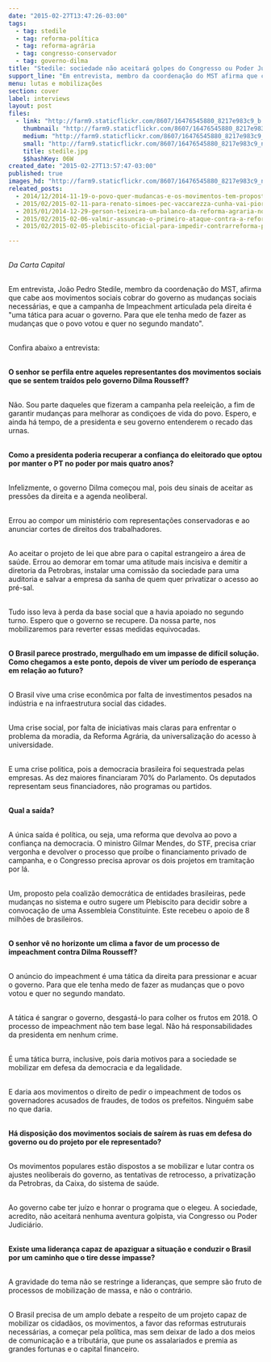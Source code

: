 ```yaml
---
date: "2015-02-27T13:47:26-03:00"
tags:
  - tag: stedile
  - tag: reforma-política
  - tag: reforma-agrária
  - tag: congresso-conservador
  - tag: governo-dilma
title: "Stedile: sociedade não aceitará golpes do Congresso ou Poder Judiciário"
support_line: "Em entrevista, membro da coordenação do MST afirma que cabe aos movimentos sociais cobrar do governo as mudanças sociais necessárias."
menu: lutas e mobilizações
section: cover
label: interviews
layout: post
files:
  - link: "http://farm9.staticflickr.com/8607/16476545880_8217e983c9_b.jpg"
    thumbnail: "http://farm9.staticflickr.com/8607/16476545880_8217e983c9_t.jpg"
    medium: "http://farm9.staticflickr.com/8607/16476545880_8217e983c9_z.jpg"
    small: "http://farm9.staticflickr.com/8607/16476545880_8217e983c9_n.jpg"
    title: stedile.jpg
    $$hashKey: 06W
created_date: "2015-02-27T13:57:47-03:00"
published: true
images_hd: "http://farm9.staticflickr.com/8607/16476545880_8217e983c9_n.jpg"
releated_posts:
  - 2014/12/2014-11-19-o-povo-quer-mudancas-e-os-movimentos-tem-propostas-basta-o-governo-ser-mais-humilde.md
  - 2015/02/2015-02-11-para-renato-simoes-pec-vaccarezza-cunha-vai-piorar-sistema-eleitoral.md
  - 2015/01/2014-12-29-gerson-teixeira-um-balanco-da-reforma-agraria-no-governo-dilma.md
  - 2015/02/2015-02-06-valmir-assuncao-o-primeiro-ataque-contra-a-reforma-politica.md
  - 2015/02/2015-02-05-plebiscito-oficial-para-impedir-contrarreforma-politica.md

---
```

<p><br />
<em>Da Carta Capital</em></p>

<p><br />
Em entrevista, Jo&atilde;o Pedro Stedile, membro da coordena&ccedil;&atilde;o do MST, afirma que cabe aos movimentos sociais cobrar do governo as mudan&ccedil;as sociais necess&aacute;rias, e que a campanha de Impeachment articulada pela direita &eacute; &quot;uma t&aacute;tica para acuar o governo. Para que ele tenha medo de fazer as mudan&ccedil;as que o povo votou e quer no segundo mandato&quot;.</p>

<p><br />
Confira abaixo a entrevista:</p>

<p><br />
<strong>O senhor se perfila entre aqueles representantes dos movimentos sociais que se sentem tra&iacute;dos pelo governo Dilma Rousseff?</strong></p>

<p><br />
N&atilde;o. Sou parte daqueles que fizeram a campanha pela reelei&ccedil;&atilde;o, a fim de garantir mudan&ccedil;as para melhorar as condi&ccedil;oes de vida do povo. Espero, e ainda h&aacute; tempo, de a presidenta e seu governo entenderem o recado das urnas.</p>

<p><br />
<strong>Como a presidenta poderia recuperar a confian&ccedil;a do eleitorado que optou por manter o PT no poder por mais quatro anos?</strong></p>

<p><br />
Infelizmente, o governo Dilma come&ccedil;ou mal, pois deu sinais de aceitar as press&otilde;es da direita e a agenda neoliberal.</p>

<p><br />
Errou ao compor um minist&eacute;rio com representa&ccedil;&otilde;es conservadoras e ao anunciar cortes de direitos dos trabalhadores.</p>

<p><br />
Ao aceitar o projeto de lei que abre para o capital estrangeiro a &aacute;rea de sa&uacute;de. Errou ao demorar em tomar uma atitude mais incisiva e demitir a diretoria da Petrobras, instalar uma comiss&atilde;o da sociedade para uma auditoria e salvar a empresa da sanha de quem quer privatizar o acesso ao pr&eacute;-sal.</p>

<p><br />
Tudo isso leva &agrave; perda da base social que a havia apoiado no segundo turno. Espero que o governo se recupere. Da nossa parte, nos mobilizaremos para reverter essas medidas equivocadas.</p>

<p><br />
<strong>O Brasil parece prostrado, mergulhado em um impasse de dif&iacute;cil solu&ccedil;&atilde;o. Como chegamos a este ponto, depois de viver um per&iacute;odo de esperan&ccedil;a em rela&ccedil;&atilde;o ao futuro?</strong></p>

<p><br />
O Brasil vive uma crise econ&ocirc;mica por falta de investimentos pesados na ind&uacute;stria e na infraestrutura social das cidades.</p>

<p><br />
Uma crise social, por falta de iniciativas mais claras para enfrentar o problema da moradia, da Reforma Agr&aacute;ria, da universaliza&ccedil;&atilde;o do acesso &agrave; universidade.</p>

<p><br />
E uma crise politica, pois a democracia brasileira foi sequestrada pelas empresas. As dez maiores financiaram 70% do Parlamento. Os deputados representam seus financiadores, n&atilde;o programas ou partidos.</p>

<p><br />
<strong>Qual a sa&iacute;da?</strong></p>

<p><br />
A &uacute;nica sa&iacute;da &eacute; pol&iacute;tica, ou seja, uma reforma que devolva ao povo a confian&ccedil;a na democracia. O ministro Gilmar Mendes, do STF, precisa criar vergonha e devolver o processo que pro&iacute;be o financiamento privado de campanha, e o Congresso precisa aprovar os dois projetos em tramita&ccedil;&atilde;o por l&aacute;.</p>

<p><br />
Um, proposto pela coaliz&atilde;o democr&aacute;tica de entidades brasileiras, pede mudan&ccedil;as no sistema e outro sugere um Plebiscito para decidir sobre a convoca&ccedil;&atilde;o de uma Assembleia Constituinte. Este recebeu o apoio de 8 milh&otilde;es de brasileiros.</p>

<p><br />
<strong>O senhor v&ecirc; no horizonte um clima a favor de um processo de impeachment contra Dilma Rousseff?</strong></p>

<p><br />
O an&uacute;ncio do impeachment &eacute; uma t&aacute;tica da direita para pressionar e acuar o governo. Para que ele tenha medo de fazer as mudan&ccedil;as que o povo votou e quer no segundo mandato.</p>

<p><br />
A t&aacute;tica &eacute; sangrar o governo, desgast&aacute;-lo para colher os frutos em 2018. O processo de impeachment n&atilde;o tem base legal. N&atilde;o h&aacute; responsabilidades da presidenta em nenhum crime.</p>

<p><br />
&Eacute; uma t&aacute;tica burra, inclusive, pois daria motivos para a sociedade se mobilizar em defesa da democracia e da legalidade.</p>

<p><br />
E daria aos movimentos o direito de pedir o impeachment de todos os governadores acusados de fraudes, de todos os prefeitos. Ningu&eacute;m sabe no que daria.</p>

<p><br />
<strong>H&aacute; disposi&ccedil;&atilde;o dos movimentos sociais de sa&iacute;rem &agrave;s ruas em defesa do governo ou do projeto por ele representado?</strong></p>

<p><br />
Os movimentos populares est&atilde;o dispostos a se mobilizar e lutar contra os ajustes neoliberais do governo, as tentativas de retrocesso, a privatiza&ccedil;&atilde;o da Petrobras, da Caixa, do sistema de sa&uacute;de.</p>

<p><br />
Ao governo cabe ter ju&iacute;zo e honrar o programa que o elegeu. A sociedade, acredito, n&atilde;o aceitar&aacute; nenhuma aventura golpista, via Congresso ou Poder Judici&aacute;rio.</p>

<p><br />
<strong>Existe uma lideran&ccedil;a capaz de apaziguar a situa&ccedil;&atilde;o e conduzir o Brasil por um caminho que o tire desse impasse?</strong></p>

<p><br />
A gravidade do tema n&atilde;o se restringe a lideran&ccedil;as, que sempre s&atilde;o fruto de processos de mobiliza&ccedil;&atilde;o de massa, e n&atilde;o o contr&aacute;rio.</p>

<p><br />
O Brasil precisa de um amplo debate a respeito de um projeto capaz de mobilizar os cidad&atilde;os, os movimentos, a favor das reformas estruturais necess&aacute;rias, a come&ccedil;ar pela pol&iacute;tica, mas sem deixar de lado a dos meios de comunica&ccedil;&atilde;o e a tribut&aacute;ria, que pune os assalariados e premia as grandes fortunas e o capital financeiro.</p>
